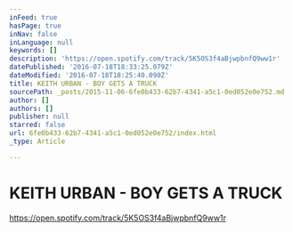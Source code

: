 ```yaml
---
inFeed: true
hasPage: true
inNav: false
inLanguage: null
keywords: []
description: 'https://open.spotify.com/track/5K5OS3f4aBjwpbnfQ9ww1r'
datePublished: '2016-07-18T18:33:25.079Z'
dateModified: '2016-07-18T18:25:40.090Z'
title: KEITH URBAN - BOY GETS A TRUCK
sourcePath: _posts/2015-11-06-6fe0b433-62b7-4341-a5c1-0ed052e0e752.md
author: []
authors: []
publisher: null
starred: false
url: 6fe0b433-62b7-4341-a5c1-0ed052e0e752/index.html
_type: Article

---
```

# KEITH URBAN - BOY GETS A TRUCK

https://open.spotify.com/track/5K5OS3f4aBjwpbnfQ9ww1r